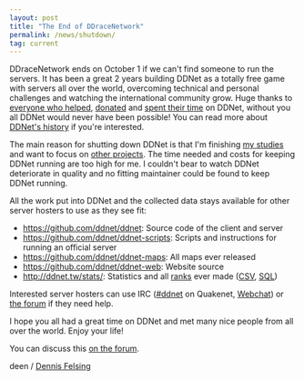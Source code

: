 ```yaml
---
layout: post
title: "The End of DDraceNetwork"
permalink: /news/shutdown/
tag: current
---
```

DDraceNetwork ends on October 1 if we can't find someone to run the servers. It has been a great 2 years building DDNet as a totally free game with servers all over the world, overcoming technical and personal challenges and watching the international community grow. Huge thanks to [everyone who helped](/staff/), [donated](/funding/) and [spent their time](/ranks/) on DDNet, without you all DDNet would never have been possible! You can read more about [DDNet's history](//forum.ddnet.tw/viewtopic.php?f=3&t=1824) if you're interested.

The main reason for shutting down DDNet is that I'm finishing [my studies](http://felsin9.de/nnis/research/) and want to focus on [other projects](http://felsin9.de/nnis/software/). The time needed and costs for keeping DDNet running are too high for me. I couldn't bear to watch DDNet deteriorate in quality and no fitting maintainer could be found to keep DDNet running.

All the work put into DDNet and the collected data stays available for other server hosters to use as they see fit:

- <https://github.com/ddnet/ddnet>: Source code of the client and server
- <https://github.com/ddnet/ddnet-scripts>: Scripts and instructions for running an official server
- <https://github.com/ddnet/ddnet-maps>: All maps ever released
- <https://github.com/ddnet/ddnet-web>: Website source
- <http://ddnet.tw/stats/>: Statistics and all [ranks](/ranks/) ever made ([CSV](/stats/ddnet-stats.zip), [SQL](/stats/ddnet-sql.zip))

Interested server hosters can use IRC ([#ddnet](irc://irc.quakenet.org/ddnet) on Quakenet, [Webchat](http://webchat.quakenet.org/?channels=ddnet&uio=d4)) or [the forum](http://forum.ddnet.tw/viewforum.php?f=4) if they need help.

I hope you all had a great time on DDNet and met many nice people from all over the world. Enjoy your life!

You can discuss this [on the forum](//forum.ddnet.tw/viewtopic.php?f=3&t=2344).

deen / [Dennis Felsing](http://felsin9.de/nnis)
